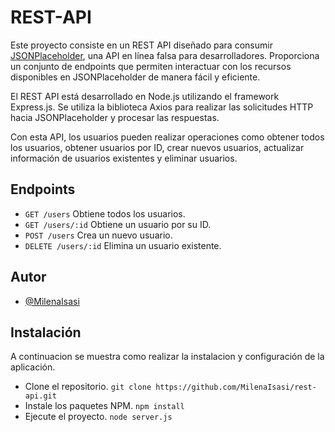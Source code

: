 
# REST-API 

Este proyecto consiste en un REST API diseñado para consumir [JSONPlaceholder](https://jsonplaceholder.typicode.com/), una API en línea falsa para desarrolladores. Proporciona un conjunto de endpoints que permiten interactuar con los recursos disponibles en JSONPlaceholder de manera fácil y eficiente.

El REST API está desarrollado en Node.js utilizando el framework Express.js. Se utiliza la biblioteca Axios para realizar las solicitudes HTTP hacia JSONPlaceholder y procesar las respuestas.

Con esta API, los usuarios pueden realizar operaciones como obtener todos los usuarios, obtener usuarios por ID, crear nuevos usuarios, actualizar información de usuarios existentes y eliminar usuarios.


## Endpoints

- `GET /users` Obtiene todos los usuarios.
- `GET /users/:id` Obtiene un usuario por su ID.
- `POST /users` Crea un nuevo usuario.
- `DELETE /users/:id` Elimina un usuario existente.
    
## Autor

- [@MilenaIsasi](https://www.github.com/MilenaIsasi)


## Instalación
A continuacion se muestra como realizar la instalacion y configuración de la aplicación.
- Clone el repositorio.
`git clone https://github.com/MilenaIsasi/rest-api.git`
- Instale los paquetes NPM.
`npm install`
- Ejecute el proyecto.
`node server.js`

